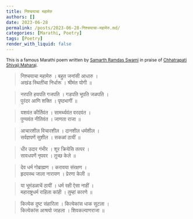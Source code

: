 ```yaml
---
title: निश्चयाचा महामेरु
authors: []
date: 2023-06-28
permalink: /posts/2023-06-28-निश्चयाचा-महामेरु.md/
categories: [Marathi, Poetry]
tags: [Poetry]
render_with_liquid: false
---
```

<sub>This is a famous Marathi poem written by [Samarth Ramdas Swami](https://en.wikipedia.org/wiki/Samarth_Ramdas) in praise of [Chhatrapati Shivaji Maharaj](https://www.shivajicollege.ac.in/aboutus/chhatrapatishivajimaharaj.php). </sub>
>निश्चयाचा महामेरु । बहुत जनांसी आधारु ।<br/>
>अखंड स्थितींचा निर्धारू । श्रीमंत योगी ॥

>नरपति हयपति गजपति । गडपति भूपति जळपति ।<br/>
>पुरंदर आणि शक्ति । पृष्ठभागीं ॥

>यशवंत कीर्तिवंत । सामर्थ्यवंत वरदवंत ।<br/>
>पुण्यवंत नीतिवंत । जाणता राजा ॥

>आचारशील विचारशील । दानशील धर्मशील ।<br/>
>सर्वज्ञपणें सुशील । सकळां ठायीं ॥

>धीर उदार गंभीर । शूर क्रियेसि तत्पर ।<br/>
>सावधपणें नृपवर । तुच्छ केले ॥

>देव धर्म गोब्राह्मण । करावया संरक्षण ।<br/>
>हृदयस्थ जाला नारायण । प्रेरणा केली ॥

>या भूमंडळाचें ठायीं । धर्म रक्षी ऐसा नाहीं ।<br/>
>महाराष्ट्रधर्म राहिला कांही । तुम्हां कारणे ॥

>कित्येक दुष्ट संहारिला । कित्येकांस धाक सुटला ।<br/>
>कित्येकांस आश्रयो जाहला । शिवकल्याणराजा ॥

